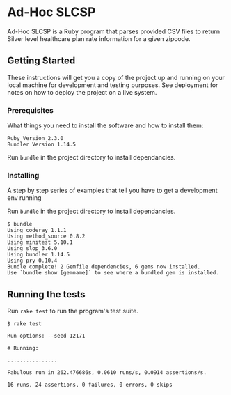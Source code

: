 # Ad-Hoc SLCSP

Ad-Hoc SLCSP is a Ruby program that parses provided CSV files to return Silver level healthcare plan rate information for a given zipcode.

## Getting Started

These instructions will get you a copy of the project up and running on your local machine for development and testing purposes. See deployment for notes on how to deploy the project on a live system.

### Prerequisites

What things you need to install the software and how to install them:

```
Ruby Version 2.3.0
Bundler Version 1.14.5

```
Run `bundle` in the project directory to install dependancies.

### Installing

A step by step series of examples that tell you have to get a development env running

Run `bundle` in the project directory to install dependancies.

```
$ bundle
Using coderay 1.1.1
Using method_source 0.8.2
Using minitest 5.10.1
Using slop 3.6.0
Using bundler 1.14.5
Using pry 0.10.4
Bundle complete! 2 Gemfile dependencies, 6 gems now installed.
Use `bundle show [gemname]` to see where a bundled gem is installed.
```

## Running the tests

Run `rake test` to run the program's test suite.

```
$ rake test

Run options: --seed 12171

# Running:

................

Fabulous run in 262.476686s, 0.0610 runs/s, 0.0914 assertions/s.

16 runs, 24 assertions, 0 failures, 0 errors, 0 skips


```
